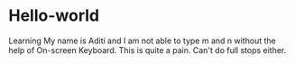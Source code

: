 # Hello-world
Learning
My name is Aditi and I am not able to type m and n without the help of On-screen Keyboard. This is quite a pain. Can't do full stops either.
